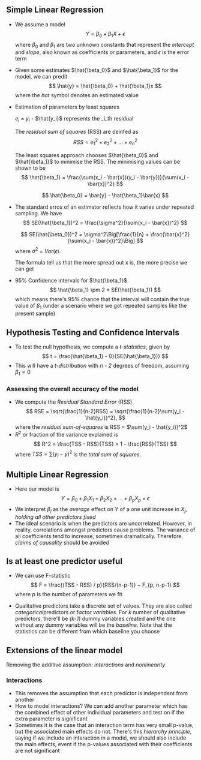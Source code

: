 ## Simple Linear Regression
- We assume a model
  $$
  Y = \beta_0 + \beta_1X + \epsilon
  $$
  where $\beta_0$ and $\beta_1$ are two unknown constants that represent the _intercept_ and _slope_, also known as coefficients or parameters, and $\epsilon$ is the error term

- Given some estimates $\hat{\beta_0}$ and $\hat{\beta_1}$ for the model, we can predit
  $$
  \hat{y} = \hat{\beta_0} + \hat{\beta_1}x
  $$
  where the _hat_ symbol denotes an estimated value

- Estimation of parameters by least squares
  
  $e_i$ = $y_i$ - $\hat{y_i}$ represents the _i_th residual

  The _residual sum of squares_ (RSS) are deinfed as
  $$
  RSS = e_1^2 + e_2^2 + ... + e_n^2
  $$

  The least squares approach chooses $\hat{\beta_0}$ and $\hat{\beta_1}$ to minimise the RSS. The minimising values can be shown to be 
  $$
  \hat{\beta_1} = \frac{\sum(x_i - \bar{x})(y_i - \bar{y})}{\sum(x_i - \bar{x})^2}
  $$

  $$
  \hat{\beta_0} = \bar{y} - \hat{\beta_1}\bar{x}
  $$

- The standard erros of an estimator reflects how it  varies under repeated sampling. We have
  $$
  SE(\hat{\beta_1})^2 =  \frac{\sigma^2}{\sum(x_i - \bar{x})^2}
  $$

  $$
    SE(\hat{\beta_0})^2 = \sigma^2\Big[\frac{1}{n} +  \frac{\bar{x}^2}{\sum(x_i - \bar{x})^2}\Big]
  $$
  where $\sigma^2$ = $Var(\epsilon$).
  
  The formula tell us that the more  spread out x is, the more precise we can get

- 95% Confidence intervals for $\hat{\beta_1}$
  $$
    \hat{\beta_1} \pm 2 * SE(\hat{\beta_1})
  $$
  which means there's 95% chance that the interval will contain the true value of $\beta_1$ (under a scenario where we got repeated samples like the present sample)

## Hypothesis Testing and Confidence Intervals
- To test the null hypothesis, we compute a *t-statistics*, given by
  $$
  t = \frac{\hat{\beta_1} - 0}{SE(\hat{\beta_1})}
  $$
- This will have a *t-distribution* with *n - 2* degrees of freedom, assuming $\beta_1 = 0$ 
### Assessing the overall accuracy of the model
- We compute the *Residual Standard Error* (RSS)
  $$
  RSE = \sqrt{\frac{1}{n-2}RSS} = \sqrt{\frac{1}{n-2}\sum(y_i - \hat{y_i})^2},
  $$
  where the *residual sum-of-squares* is RSS = $\sum(y_i - \hat{y_i})^2$
- $R^2$ or fraction of the variance explained is
  $$
  R^2 = \frac{TSS - RSS}{TSS} = 1 - \frac{RSS}{TSS}
  $$
where $TSS = \sum{(y_i - \bar{y})^2}$ is the *total sum of squares*.

## Multiple Linear Regression
- Here our model is
  $$
   Y = \beta_0 + \beta_1X_1 + \beta_2X_2 + ... + \beta_pX_p + \epsilon
  $$
- We interpret $\beta_j$ as the *average* effect on Y of a one unit increase in $X_j$, *holding all other predictors fixed*
- The ideal scenario is when the predictors are uncorrelated. However, in reality, correlations amongst predictors cause problems. The variance of all coefficients tend to increase, sometimes dramatically. Therefore, *claims of causality* should be avoided

## Is at least one predictor useful
- We can use F-statistic
  $$
  F = \frac{(TSS - RSS) / p}{RSS/(n-p-1)} ~ F_{p, n-p-1}
  $$
  where *p* is the number of parameters we fit

- Qualitative predictors take a discrete set of values. They are also called *categorical*predictors or f*actor variables*. For *k* number of qualitative predictors, there'll be *(k-1)* dummy variables created and the one without any dummy variables will be the *baseline*. Note that the statistics can be different from which baseline you choose

## Extensions of the linear model
Removing the additive assumption: *interactions* and *nonlinearity*

### Interactions
- This removes the assumption that each predictor is independent from another
- How to model interactions? We can add another parameter which has the combined effect of other individual parameters and test on if the extra parameter is significant
- Sometimes it is the case that an interaction term has very small p-value, but the associated main effects do not. There's this *hierarchy principle*, saying if we include an interaction in a model, we should also include the main effects, event if the p-values associated with their coefficients are not significant
